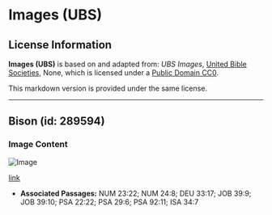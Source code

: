 # Images (UBS)

## License Information

**Images (UBS)** is based on and adapted from: _UBS Images_, [United Bible Societies](https://unitedbiblesocieties.org/), None, which is licensed under a [Public Domain CC0](https://creativecommons.org/public-domain/cc0/).

This markdown version is provided under the same license.



--------------------------------

## Bison (id: 289594)

### Image Content

![Image](https://cdn.aquifer.bible/aquifer-content/resources/Media/WEB-0073_bison.jpg)

[link](https://cdn.aquifer.bible/aquifer-content/resources/Media/WEB-0073_bison.jpg)

* **Associated Passages:** NUM 23:22; NUM 24:8; DEU 33:17; JOB 39:9; JOB 39:10; PSA 22:22; PSA 29:6; PSA 92:11; ISA 34:7

